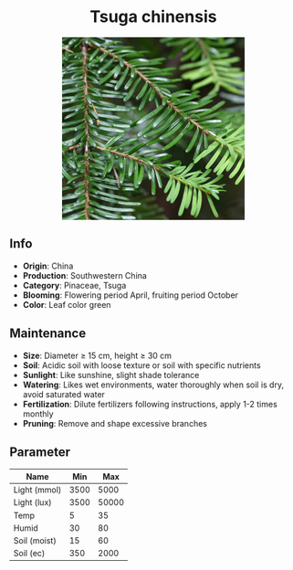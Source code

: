 <h1 align='center'>Tsuga chinensis</h1>
<p align="center">
    <img 
        align='center'
        width='320'
        src="../images/tsuga chinensis.png" 
        alt='Tsuga chinensis' />
</p>

## Info

 - **Origin**: China
 - **Production**: Southwestern China
 - **Category**: Pinaceae, Tsuga
 - **Blooming**: Flowering period April, fruiting period October
 - **Color**: Leaf color green

## Maintenance

 - **Size**: Diameter ≥ 15 cm, height ≥ 30 cm
 - **Soil**: Acidic soil with loose texture or soil with specific nutrients
 - **Sunlight**: Like sunshine, slight shade tolerance
 - **Watering**: Likes wet environments, water thoroughly when soil is dry, avoid saturated water
 - **Fertilization**: Dilute fertilizers following instructions, apply 1-2 times monthly
 - **Pruning**: Remove and shape excessive branches

## Parameter

| Name         | Min  | Max   |
|--------------|------|-------|
| Light (mmol) | 3500 | 5000  |
| Light (lux)  | 3500 | 50000 |
| Temp         | 5    | 35    |
| Humid        | 30   | 80    |
| Soil (moist) | 15   | 60    |
| Soil (ec)    | 350  | 2000  |